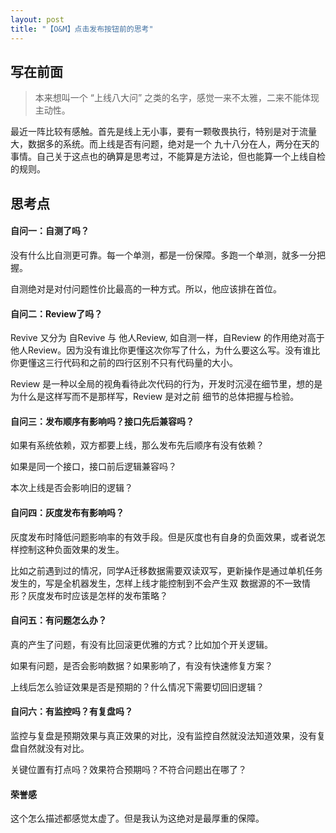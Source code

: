 ```yaml
---
layout: post
title: "【O&M】点击发布按钮前的思考"
---
```


## 写在前面

> 本来想叫一个 “上线八大问” 之类的名字，感觉一来不太雅，二来不能体现主动性。

最近一阵比较有感触。首先是线上无小事，要有一颗敬畏执行，特别是对于流量大，数据多的系统。而上线是否有问题，绝对是一个
九十八分在人，两分在天的事情。自己关于这点也的确算是思考过，不能算是方法论，但也能算一个上线自检的规则。

## 思考点

#### 自问一：自测了吗？

没有什么比自测更可靠。每一个单测，都是一份保障。多跑一个单测，就多一分把握。

自测绝对是对付问题性价比最高的一种方式。所以，他应该排在首位。

#### 自问二：Review了吗？

Revive 又分为 自Revive 与 他人Review, 如自测一样，自Review 的作用绝对高于他人Review。因为没有谁比你更懂这次你写了什么，为什么要这么写。没有谁比你更懂这三行代码和之前的四行区别不只有代码量的大小。

Review 是一种以全局的视角看待此次代码的行为，开发时沉浸在细节里，想的是为什么是这样写而不是那样写，Review 是对之前
细节的总体把握与检验。

#### 自问三：发布顺序有影响吗？接口先后兼容吗？

如果有系统依赖，双方都要上线，那么发布先后顺序有没有依赖？

如果是同一个接口，接口前后逻辑兼容吗？

本次上线是否会影响旧的逻辑？

#### 自问四：灰度发布有影响吗？

灰度发布时降低问题影响率的有效手段。但是灰度也有自身的负面效果，或者说怎样控制这种负面效果的发生。

比如之前遇到过的情况，同学A迁移数据需要双读双写，更新操作是通过单机任务发生的，写是全机器发生，怎样上线才能控制到不会产生双
数据源的不一致情形？灰度发布时应该是怎样的发布策略？

#### 自问五：有问题怎么办？

真的产生了问题，有没有比回滚更优雅的方式？比如加个开关逻辑。

如果有问题，是否会影响数据？如果影响了，有没有快速修复方案？

上线后怎么验证效果是否是预期的？什么情况下需要切回旧逻辑？

#### 自问六：有监控吗？有复盘吗？

监控与复盘是预期效果与真正效果的对比，没有监控自然就没法知道效果，没有复盘自然就没有对比。

关键位置有打点吗？效果符合预期吗？不符合问题出在哪了？

#### 荣誉感

这个怎么描述都感觉太虚了。但是我认为这绝对是最厚重的保障。
